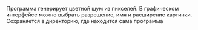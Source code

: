 Программа генерирует цветной шум из пикселей. В графическом интерфейсе можно выбрать разрешение, имя и расширение картинки. Сохраняется в директорию, где находится сама программа
